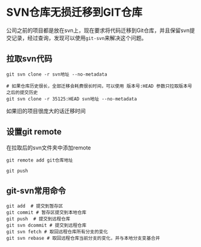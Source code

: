 
# SVN仓库无损迁移到GIT仓库
公司之前的项目都是放在svn上，现在要求将代码迁移到Git仓库，并且保留svn提交记录，经过查询，发现可以使用`git-svn`来解决这个问题。



## 拉取svn代码

```shell
git svn clone -r svn地址 --no-metadata

# 如果仓库历史很长，全部迁移会耗费很长时间，可以使用 版本号:HEAD 参数只拉取版本号之后的提交历史
git svn clone -r 35125:HEAD svn地址 --no-metadata

```

如果旧的项目很庞大的话迁移时间



## 设置git remote

在拉取后的svn文件夹中添加remote

```shell
git remote add git仓库地址

git push 
```



## git-svn常用命令

```shell
git add  # 提交到暂存区
git commit # 暂存区提交到本地仓库
git push  # 提交到远程仓库
git svn dcommit # 提交到远程仓库
git svn fetch # 取回远程仓库所有分支的变化
git svn rebase # 取回远程仓库当前分支的变化，并与本地分支变基合并
```

